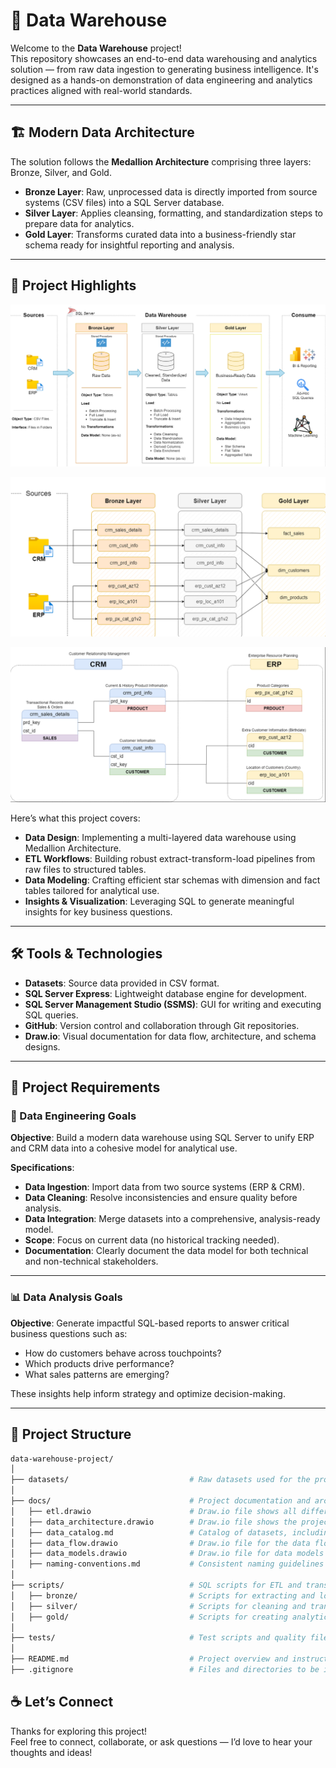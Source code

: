 # 🚀 Data Warehouse

Welcome to the **Data Warehouse** project!  
This repository showcases an end-to-end data warehousing and analytics solution — from raw data ingestion to generating business intelligence. It's designed as a hands-on demonstration of data engineering and analytics practices aligned with real-world standards.

---

## 🏗️ Modern Data Architecture

The solution follows the **Medallion Architecture** comprising three layers: Bronze, Silver, and Gold.

- **Bronze Layer**: Raw, unprocessed data is directly imported from source systems (CSV files) into a SQL Server database.
- **Silver Layer**: Applies cleansing, formatting, and standardization steps to prepare data for analytics.
- **Gold Layer**: Transforms curated data into a business-friendly star schema ready for insightful reporting and analysis.

---

## 📖 Project Highlights

![Data Layers](https://github.com/Sonawane-Karan26/DataWareHouse_using_SQLServer/blob/main/docs/data_architecture.png)

![Data Layers](https://github.com/Sonawane-Karan26/DataWareHouse_using_SQLServer/blob/main/datasets/Data_flow.png)

![Data Layers](https://github.com/Sonawane-Karan26/DataWareHouse_using_SQLServer/blob/main/datasets/Data_integration.png)

Here’s what this project covers:

- **Data Design**: Implementing a multi-layered data warehouse using Medallion Architecture.
- **ETL Workflows**: Building robust extract-transform-load pipelines from raw files to structured tables.
- **Data Modeling**: Crafting efficient star schemas with dimension and fact tables tailored for analytical use.
- **Insights & Visualization**: Leveraging SQL to generate meaningful insights for key business questions.

---

## 🛠️ Tools & Technologies

- **Datasets**: Source data provided in CSV format.
- **SQL Server Express**: Lightweight database engine for development.
- **SQL Server Management Studio (SSMS)**: GUI for writing and executing SQL queries.
- **GitHub**: Version control and collaboration through Git repositories.
- **Draw.io**: Visual documentation for data flow, architecture, and schema designs.

---

## 🚧 Project Requirements

### 🔧 Data Engineering Goals

**Objective**: Build a modern data warehouse using SQL Server to unify ERP and CRM data into a cohesive model for analytical use.

**Specifications**:
- **Data Ingestion**: Import data from two source systems (ERP & CRM).
- **Data Cleaning**: Resolve inconsistencies and ensure quality before analysis.
- **Data Integration**: Merge datasets into a comprehensive, analysis-ready model.
- **Scope**: Focus on current data (no historical tracking needed).
- **Documentation**: Clearly document the data model for both technical and non-technical stakeholders.

---

### 📊 Data Analysis Goals

**Objective**: Generate impactful SQL-based reports to answer critical business questions such as:

- How do customers behave across touchpoints?
- Which products drive performance?
- What sales patterns are emerging?

These insights help inform strategy and optimize decision-making.

---

## 📂 Project Structure
```bash
data-warehouse-project/
│
├── datasets/                           # Raw datasets used for the project (ERP and CRM data)
│
├── docs/                               # Project documentation and architecture details
│   ├── etl.drawio                      # Draw.io file shows all different techniquies and methods of ETL
│   ├── data_architecture.drawio        # Draw.io file shows the project's architecture
│   ├── data_catalog.md                 # Catalog of datasets, including field descriptions and metadata
│   ├── data_flow.drawio                # Draw.io file for the data flow diagram
│   ├── data_models.drawio              # Draw.io file for data models (star schema)
│   ├── naming-conventions.md           # Consistent naming guidelines for tables, columns, and files
│
├── scripts/                            # SQL scripts for ETL and transformations
│   ├── bronze/                         # Scripts for extracting and loading raw data
│   ├── silver/                         # Scripts for cleaning and transforming data
│   ├── gold/                           # Scripts for creating analytical models
│
├── tests/                              # Test scripts and quality files
│
├── README.md                           # Project overview and instructions
├── .gitignore                          # Files and directories to be ignored by Git
```


## ☕ Let’s Connect

Thanks for exploring this project!  
Feel free to connect, collaborate, or ask questions — I’d love to hear your thoughts and ideas!

